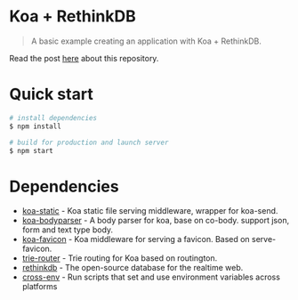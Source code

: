 Koa + RethinkDB
===========

> A basic example creating an application with Koa + RethinkDB.

Read the post [here](https://www.codementor.io/lautiamkok/creating-an-application-with-koa-and-rethinkdb-c40j9frj1) about this repository.

Quick start
=============

``` bash
# install dependencies
$ npm install

# build for production and launch server
$ npm start
```

Dependencies
==========

* [koa-static](https://github.com/koajs/static) - Koa static file serving middleware, wrapper for koa-send.
* [koa-bodyparser](https://github.com/koajs/bodyparser) - A body parser for koa, base on co-body. support json, form and text type body.
* [koa-favicon](https://github.com/koajs/favicon) - Koa middleware for serving a favicon. Based on serve-favicon.
* [trie-router](https://github.com/koajs/trie-router) - Trie routing for Koa based on routington.
* [rethinkdb](https://github.com/rethinkdb/rethinkdb) - The open-source database for the realtime web.
* [cross-env](https://github.com/kentcdodds/cross-env) - Run scripts that set and use environment variables across platforms
